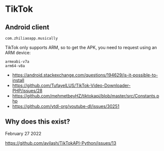 # TikTok

## Android client

~~~
com.zhiliaoapp.musically
~~~

TikTok only supports ARM, so to get the APK, you need to request using an ARM
device:

~~~
armeabi-v7a
arm64-v8a
~~~

- https://android.stackexchange.com/questions/194629/is-it-possible-to-install
- https://github.com/TufayelLUS/TikTok-Video-Downloader-PHP/issues/28
- https://github.com/mehmetbeyHZ/tiktokapi/blob/master/src/Constants.php
- https://github.com/ytdl-org/youtube-dl/issues/30251

## Why does this exist?

February 27 2022

https://github.com/avilash/TikTokAPI-Python/issues/13
